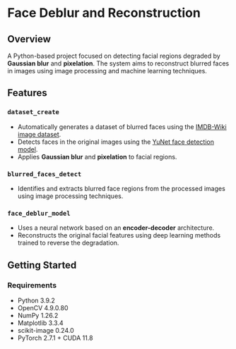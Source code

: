 # Face Deblur and Reconstruction

## Overview
A Python-based project focused on detecting facial regions degraded by **Gaussian blur** and **pixelation**. The system aims to reconstruct blurred faces in images using image processing and machine learning techniques.

## Features

### `dataset_create`
- Automatically generates a dataset of blurred faces using the [IMDB-Wiki image dataset](https://data.vision.ee.ethz.ch/cvl/rrothe/imdb-wiki/).
- Detects faces in the original images using the [YuNet face detection model](https://github.com/opencv/opencv_zoo/tree/main/models/face_detection_yunet).
- Applies **Gaussian blur** and **pixelation** to facial regions.

### `blurred_faces_detect`
- Identifies and extracts blurred face regions from the processed images using image processing techniques.

### `face_deblur_model`
- Uses a neural network based on an **encoder-decoder** architecture.
- Reconstructs the original facial features using deep learning methods trained to reverse the degradation.

## Getting Started

### Requirements

- Python 3.9.2  
- OpenCV 4.9.0.80  
- NumPy 1.26.2  
- Matplotlib 3.3.4  
- scikit-image 0.24.0  
- PyTorch 2.7.1 + CUDA 11.8
